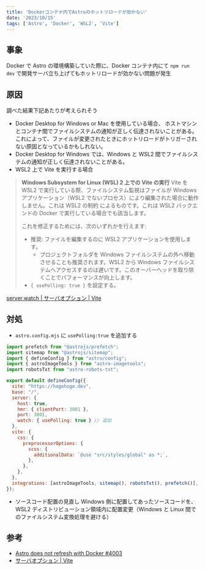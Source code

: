 ```yaml
---
title: 'Dockerコンテナ内でAstroのホットリロードが効かない'
date: '2023/10/15'
tags: ['Astro', 'Docker', 'WSL2', 'Vite']
---
```


## 事象

Docker で Astro の環境構築していた際に、Docker コンテナ内にて `npm run dev` で開発サーバ立ち上げてもホットリロードが効かない問題が発生

## 原因

調べた結果下記あたりが考えられそう

- Docker Desktop for Windows or Mac を使用している場合、
  ホストマシンとコンテナ間でファイルシステムの通知が正しく伝達されないことがある。
  これによって、ファイルが変更されたときにホットリロードがトリガーされない原因となっているかもしれない。
- Docker Desktop for Windows では、Windows と WSL2 間でファイルシステムの通知が正しく伝達されないことがある。
- WSL2 上で Vite を実行する場合

> **Windows Subsystem for Linux (WSL) 2 上での Vite の実行**
> Vite を WSL2 で実行している際、ファイルシステム監視はファイルが Windows アプリケーション（WSL2 でないプロセス）により編集された場合に動作しません。これは WSL2 の制約 によるものです。これは WSL2 バックエンドの Docker で実行している場合でも該当します。
>
> これを修正するためには、次のいずれかを行えます:
>
> - 推奨: ファイルを編集するのに WSL2 アプリケーションを使用します。
>   - プロジェクトフォルダを Windows ファイルシステムの外へ移動させることも推奨されます。WSL2 から Windows ファイルシステムへアクセスするのは遅いです。このオーバーヘッドを取り除 くことでパフォーマンスが向上します。
> - `{ usePolling: true }` を設定する。

[server.watch | サーバオプション | Vite](https://ja.vitejs.dev/config/server-options.html#server-watch)

## 対処

- `astro.config.mjs` に `usePolling:true` を追加する

```js:astro.config.mjs
import prefetch from "@astrojs/prefetch";
import sitemap from "@astrojs/sitemap";
import { defineConfig } from "astro/config";
import { astroImageTools } from "astro-imagetools";
import robotsTxt from "astro-robots-txt";

export default defineConfig({
  site: "https://hogehoge.dev",
  base: "/",
  server: {
    host: true,
    hmr: { clientPort: 3001 },
    port: 3001,
    watch: { usePolling: true } // 追加
  },
  vite: {
    css: {
      preprocessorOptions: {
        scss: {
          additionalData: `@use "src/styles/global" as *;`,
        },
      },
    },
  },
  integrations: [astroImageTools, sitemap(), robotsTxt(), prefetch()],
});
```

- ソースコード配置の見直し
  Windows 側に配置してあったソースコードを、WSL2 ディストリビューション領域内に配置変更（Windows と Linux 間でのファイルシステム変換処理を避ける）

## 参考

- [Astro does not refresh with Docker #4003](https://github.com/withastro/docs/issues/4003)
- [サーバオプション | Vite](https://ja.vitejs.dev/config/server-options.html)
